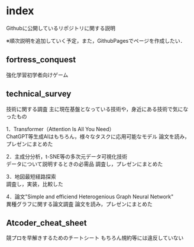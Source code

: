 # index
Githubに公開しているリポジトリに関する説明

※順次説明を追加していく予定，また，GithubPagesでページを作成したい．

## fortress_conquest
強化学習初学者向けゲーム

## technical_survey
技術に関する調査
主に現在基盤となっている技術や，身近にある技術で気になったもの

1．Transformer（Attention Is All You Need）  
ChatGPT等生成AIはもちろん，様々なタスクに応用可能なモデル
論文を読み，プレゼンにまとめた

2．主成分分析，t-SNE等の多次元データ可視化技術  
データについて説明するときの必需品
調査し，プレゼンにまとめた

3．地図最短経路探索  
調査し，実装，比較した

4．論文"Simple and efficiend Heterogenious Graph Neural Network"  
異種グラフに関する論文調査
論文を読み，プレゼンにまとめた

## Atcoder_cheat_sheet  
競プロを早解きするためのチートシート
もちろん規約等には違反していない
